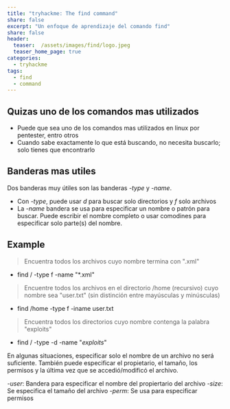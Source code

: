 ```yaml
---
title: "tryhackme: The find command"
share: false
excerpt: "Un enfoque de aprendizaje del comando find"
share: false
header:
  teaser:  /assets/images/find/logo.jpeg
  teaser_home_page: true
categories:
  - tryhackme
tags:
  - find
  - command
---
```

## Quizas uno de los comandos mas utilizados

- Puede que sea uno de los comandos mas utilizados en linux por pentester, entro otros
- Cuando sabe exactamente lo que está buscando, no necesita buscarlo; solo tienes que encontrarlo 

## Banderas mas utiles

Dos banderas muy útiles son las banderas *-type* y *-name*. 

- Con *-type*, puede usar _d_ para buscar solo directorios y _f_ solo archivos
- La *-name* bandera se usa para especificar un nombre o patrón para buscar. Puede escribir el nombre completo o usar comodines para especificar solo parte(s) del nombre.

## Example

> Encuentra todos los archivos cuyo nombre termina con ".xml"  
- find / -type f -name "*.xml"

> Encuentre todos los archivos en el directorio /home (recursivo) cuyo nombre sea "user.txt" (sin distinción entre mayúsculas y minúsculas)  
- find /home -type f -iname user.txt

> Encuentra todos los directorios cuyo nombre contenga la palabra "exploits"  
- find / -type -d -name "*exploits*"

En algunas situaciones, especificar solo el nombre de un archivo no será suficiente. También puede especificar el propietario, el tamaño, los permisos y la última vez que se accedió/modificó el archivo.

*-user*: Bandera para especificar el nombre del propiertario del archivo
*-size*: Se especifica el tamaño del archivo 
*-perm*: Se usa para especificar permisos
